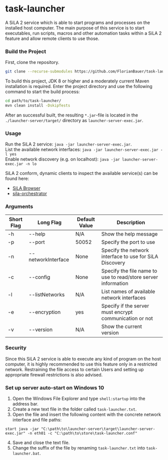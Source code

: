 # task-launcher

A SiLA 2 service which is able to start programs and processes on the installed host computer. The 
main purpose of this service is to start executables, run scripts, macros and other automation tasks
within a SiLA 2 feature and allow remote clients to use those.


### Build the Project

First, clone the repository.
```bash
git clone --recurse-submodules https://github.com/FlorianBauer/task-launcher.git
```

To build this project, JDK 8 or higher and a moderately current Maven installation is required.
Enter the project directory and use the following command to start the build process:

```bash
cd path/to/task-launcher/
mvn clean install -DskipTests
```

After an successful built, the resulting `*.jar`-file is located in the `./launcher-server/target/` 
directory as `launcher-server-exec.jar`.


### Usage

Run the SiLA 2 service: `java -jar launcher-server-exec.jar`.  
List the available network interfaces: `java -jar launcher-server-exec.jar -l yes`  
Enable network discovery (e.g. on localhost): `java -jar launcher-server-exec.jar -n lo`  

SiLA 2 conform, dynamic clients to inspect the available service(s) can be found here:
* [SiLA Browser](https://unitelabs.ch/technology/plug-and-play/sila-browser/)
* [sila-orchestrator](https://github.com/FlorianBauer/sila-orchestrator)


### Arguments

| Short Flag |Long Flag | Default Value | Description |
|----|--------------------|-------|---------------------------------------------------------------|
| -h | --help             | N/A   | Show the help message                                         |
| -p | --port             | 50052 | Specify the port to use                                       |
| -n | --networkInterface | None  | Specify the network interface to use for SiLA Discovery       |
| -c | --config           | None  | Specify the file name to use to read/store server information |
| -l | --listNetworks     | N/A   | List names of available network interfaces                    |
| -e | --encryption       | yes   | Specify if the server must encrypt communication or not       |
| -v | --version          | N/A   | Show the current version                                      |


### Security

Since this SiLA 2 service is able to execute any kind of program on the host computer, it is highly 
recommended to use this feature only in a restricted network. Restraining the file access to 
certain Users and setting up appropriate firewall restrictions is also advised.


### Set up server auto-start on Windows 10

1. Open the Windows File Explorer and type `shell:startup` into the address bar.
2. Create a new text file in the folder called `task-launcher.txt`.
3. Open the file and insert the following content with the concrete network interface and file paths:
```
start java -jar "C:\path\to\launcher-server\target\launcher-server-exec.jar" -n eth01 -c "C:\path\to\store\task-launcher.conf"
```
4. Save and close the text file.
5. Change the suffix of the file by renaming `task-launcher.txt` into `task-launcher.bat`.


